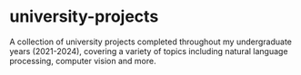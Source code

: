 # university-projects
A collection of university projects completed throughout my undergraduate years (2021-2024), covering a variety of topics including natural language processing, computer vision and more.
